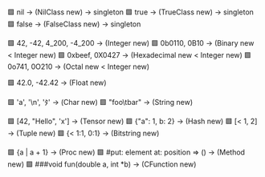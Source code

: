 🟩 nil -> (NilClass new) -> singleton
🟩 true -> (TrueClass new) -> singleton
🟩 false -> (FalseClass new) -> singleton

🟩 42, -42, 4_200, -4_200 -> (Integer new)
🟩 0b0110, 0B10 -> (Binary new < Integer new)
🟩 0xbeef, 0X0427 -> (Hexadecimal new < Integer new)
🟩 0o741, 0O210 -> (Octal new < Integer new)

🟩 42.0, -42.42 -> (Float new)

🟩 'a', '\n', 'ﾀ' -> (Char new)
🟩 "foo\tbar" -> (String new)

🟩 [42, "Hello", 'x'] -> (Tensor new)
🟩 {"a": 1, b: 2} -> (Hash new)
🟩 [< 1, 2] -> (Tuple new)
🟩 {< 1:1, 0:1} -> (Bitstring new)

🟩 {a | a + 1} -> (Proc new)
🟩 #put: element at: position => () -> (Method new)
🟩 ###void fun(double a, int *b) -> (CFunction new)
